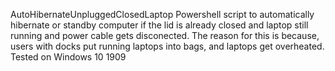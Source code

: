 AutoHibernateUnpluggedClosedLaptop
Powershell script to automatically hibernate or standby computer if the lid is already closed and laptop still running and power cable gets disconected.
The reason for this is because, users with docks put running laptops into bags, and laptops get overheated.
Tested on Windows 10 1909
